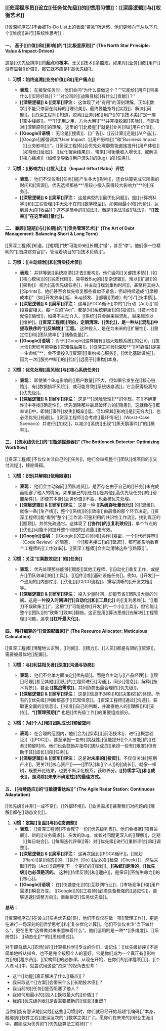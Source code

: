 
### [[资深程序员]]设立[[任务优先级]]的[[惯用习惯]]：[[深层逻辑]]与[[权衡艺术]]

[[资深程序员]]不会被To-Do List上的表面“紧急”所迷惑，他们更倾向于从以下几个[[维度]]进行[[系统性思考]]：

#### 一、 基于[[价值]]和[[影响]]的“[[北极星原则]]” (The North Star Principle: Value & Impact-Driven)

这是[[优先级排序]]的**起点**和**根本**。无关[[技术]]多酷炫，如果对[[业务]]或[[用户]]没有显著[[价值]]，那它就不应是[[高优先级]]。

1.  **习惯：始终追溯[[业务价值]]和[[用户痛点]]**
    *   **表现：** 在接受任务时，他们会问“为什么要做这个？”“它能给[[用户]]带来什么[[实际好处]]？”“对公司的[[战略目标]]有什么[[贡献]]？”
    *   **[[深层逻辑]] & [[吴军]]评注：** 这体现了对“有用”的深刻理解。正如[[数学]]不能只停留在纯粹的[[理论美]]，最终要能指导[[实践]]、解决[[问题]]。[[资深工程师]]知道，脱离[[业务]]和[[用户]]的“[[技术美]]”是一座[[空中楼阁]]。**“[[无用之用，方为大用]]”**并非指脱离[[实际]]，而是指对[[深层原则]]的理解。这里的“[[北极星]]”就是[[业务]]和[[用户价值]]。
    *   **[[Google]]语境：** 无论是[[搜索]]、[[广告]]、[[云计算]]还是[[AI产品]]，[[Google]]都强调其“User Impact（[[用户影响]]）”和“Business Impact（[[业务影响]]）”。[[资深工程师]]会优先处理那些能直接提升[[用户体验]]（如降低[[延迟]]、[[优化搜索结果]]）、带来[[可衡量收入增长]]、或解决[[核心痛点]]（如修复导致[[用户流失]]的Bug）的[[任务]]。

2.  **习惯：[[影响力]]-[[投入比]]（Impact-Effort Ratio）评估**
    *   **表现：** 他们不仅仅看[[任务]]能产生多大[[影响]]，还会估算完成它所需的时间和[[资源]]。优先选择那些**“用较小投入获得较大影响力”**的[[任务]]。
    *   **[[深层逻辑]] & [[吴军]]评注：** 这是典型的[[最优化问题]]，是[[计算机科学]]和[[工程管理]]中无处不在的[[数学模型]]。如何用最小的[[代价]]，达到最大的[[收益]]？这不是简单的[[加法]]，而是[[乘法]]或[[除法]]。**“[[效率]]”在这里被[[量化]]。**

#### 二、 兼顾[[短期]]与[[长期]]的“[[债务管理艺术]]” (The Art of Debt Management: Balancing Short & Long Term)

[[资深工程师]]知道，[[短期]]“快”可能带来[[长期]]“慢”，甚至“停”。他们像一位精明的“[[首席财务官]]”，管理着项目的“[[技术负债]]”。

1.  **习惯：[[主动规划]]和[[清偿技术债]]**
    *   **表现：** 并非等到[[系统崩溃]]才去[[重构]]。他们会将[[关键技术债]]（如[[核心模块]]的[[劣质代码]]、易导致Bug的[[复杂逻辑]]、难以[[扩展]]的[[架构]]）视为[[高优先级任务]]，并主动[[规划重构时间]]，甚至将其纳入[[Sprints]]。他们甚至会优先修复那些看似不紧急，但却持续造成“[[摩擦成本]]”（如[[开发效率]]低、Bug频发、[[部署]]困难）的“小”[[技术债]]。
    *   **[[深层逻辑]] & [[吴军]]评注：** 这与[[PDCA循环]]中的“[[行动（Act）]]”阶段紧密相关。每一次的“Act”，都是对[[系统健康]]的[[投资]]。[[技术债]]就像[[熵增]]，如果不主动介入，[[系统]]只会越来越混乱，越来越难以[[维护]]。**[[资深工程师]]明白，定期清理、[[优化]]，是一种从[[混乱]]中提取秩序的“[[反熵增]]”工程。** 这种投入，是在为未来的[[扩展性]]、[[稳定性]]和[[团队效率]]“[[储备能量]]”。
    *   **[[Google]]语境：** 对于[[Google]]这样拥有[[超大规模系统]]的公司，[[技术债]]累积可能导致[[灾难性后果]]。[[资深工程师]]深知**“[[可靠性]]是第一生命线”**，会不惜投入[[资源]][[重构核心服务]]，[[优化基础设施]]，因为一次[[服务中断]]的[[代价]]远高于[[重构]]本身。

2.  **习惯：优先处理[[高风险]]与[[核心系统任务]]**
    *   **表现：** 即使某个Bug影响的[[用户数量]]不大，但如果它发生在[[核心链路]]、有[[数据损坏风险]]、或可能导致[[系统级崩溃]]，它会获得极高的[[优先级]]。
    *   **[[深层逻辑]] & [[吴军]]评注：** 这是**[[风险管理]]**的体现。在[[不确定性]]中寻找[[确定性]]，优先消除那些最具破坏力的[[隐患]]。这就像在[[概率论]]中，即使[[事件]]发生[[概率]]低，但如果其[[影响]]是[[无穷大]]，也必须优先[[规避]]。[[资深工程师]]会考虑[[最坏情况]]（Worst-Case Scenario）并进行[[加权]]，以减少[[系统]]出现“[[黑天鹅事件]]”的[[概率]]。

#### 三、 [[流水线优化]]的“[[瓶颈探测器]]” (The Bottleneck Detector: Optimizing Workflow)

[[资深工程师]]不仅仅关注自己的[[任务]]，他们会审视整个[[团队]]或项目的[[交付流程]]，移除障碍。

1.  **习惯：识别并解除[[依赖阻塞]]**
    *   **表现：** 他们会主动询问[[团队成员]]，是否存在由于自己的[[任务]]未完成而阻塞了他人的情况。如果自己的[[任务]]是其他[[高优先级任务]]的[[前置条件]]，即便其本身[[业务价值]]不高，也会被优先处理。
    *   **[[深层逻辑]] & [[吴军]]评注：** 这是一种 **[[系统吞吐量优化]]** 的[[思维]]。就像一条[[生产线]]，整个[[系统]]的[[效率]]由最慢的那个环节决定。[[资深工程师]]能“看到”整个[[工作流-可鉴利用的共识性工作流]]，找到真正的[[瓶颈]]，并优先疏通它。这体现了 **[[协作]]的[[复利效应]]**，单个节点的[[优化]]可能不如提升整个网络的[[流量]]更有效。
    *   **[[Google]]语境：** [[Google]]的工程师间[[协作]]紧密，一个[[代码评审]]（Code Review）的阻塞、一个[[服务接口]]的[[延迟]]，都可能影响数百个工程师的[[工作效率]]。[[资深工程师]]会主动清除这些“[[路障]]”。

2.  **习惯：关注“[[乘数效应]]”的[[任务]]**
    *   **表现：** 优先处理那些能够[[赋能]]其他工程师、[[自动化]]重复工作、或提升[[团队效率]]的[[工具]]、[[组件]]或[[基础设施任务]]。例如，[[开发]]一个通用的[[内部库]]、[[优化]][[CI/CD流程]]、撰写清晰的[[开发文档]]等。
    *   **[[深层逻辑]] & [[吴军]]评注：** 投入少量时间，却能节省[[团队]]大量的时间。这是一种**投入时间进行[[自动化]]和[[工具化]]** 的[[复利思维]]。“[[磨刀不误砍柴工]]”，这把“刀”可能是你[[开发]]的一个小[[工具]]，但它能让整个[[团队]]的“砍柴”[[效率]]翻倍。这正是用[[算法思维]]去解决[[工程管理]]问题，追求 **[[杠杆最大化]]**。

#### 四、 精打细算的“[[资源配置家]]” (The Resource Allocator: Meticulous Calculation)

[[资深工程师]]清醒地认识到，[[时间]]、[[精力]]、[[人员]]都是有限的[[资源]]，需要被最优地[[配置]]。

1.  **习惯：与[[利益相关者]]深度[[沟通与协商]]**
    *   **表现：** 他们不会单方面决定[[优先级]]。而是会主动与[[产品经理]]、[[项目经理]]甚至其他[[团队]]的工程师进行[[沟通]]，同步[[信息]]，解释[[技术背景]]，甚至 **[[挑战需求]]**，共同协商出最合理的[[优先级]]。
    *   **[[深层逻辑]] & [[吴军]]评注：** 这是[[信息不对称]]和[[决策权]]的体现。所有的[[优先级]]判断都基于[[已知信息]]。[[资深工程师]]通过[[沟通]]，获取更全面的[[信息]]，[[校准]]自己的判断，并赢得他人的[[理解]]和[[支持]]。**“[[管理预期]]”** 也是[[优先级工作]]的重要组成部分。

2.  **习惯：为[[个人]]和[[团队成长]]预留空间**
    *   **表现：** 在合理的范围内，他们会为[[探索]][[前沿技术]]、进行[[概念验证]]（[[POC]]）、甚至承担一些有[[挑战性]]但能提升[[个人技能]]的[[任务]]预留时间。他们也会鼓励并指导[[团队成员]]承担一些有[[难度]]但有助于其[[成长]]的[[任务]]。
    *   **[[深层逻辑]] & [[吴军]]评注：** 这是**对未来的[[投资]]**。不仅仅关注[[短期产出]]，更关注[[核心资产]]——[[团队]]和[[个人]]的[[成长]]。就像一棵树，既要开花结果，也要不断深化根系，获取养分。**[[持续学习]]和[[成长]]，是消除[[未来不确定性]]的最佳方式。**

#### 五、 [[持续适应]]的“[[敏捷雷达站]]” (The Agile Radar Station: Continuous Adaptation)

[[优先级]]并非[[一成不变]]，[[外部环境]]、[[业务需求]]甚至我们对问题的[[理解]]都在[[动态变化]]。

1.  **习惯：定期[[复盘]]与[[动态调整]]**
    *   **表现：** [[资深工程师]]不会死守一份[[优先级列表]]。他们会根据[[项目进展]]、新的[[业务需求]]、突发的Bug、或者对问题更深入的[[理解]]，定期（[[每日站会]]、[[每周迭代评审]]等）对[[优先级]]进行[[重新评估]]和[[调整]]。
    *   **[[深层逻辑]] & [[吴军]]评注：** 这再次回到[[PDCA循环]]。[[规划（Plan）]]是[[动态]]的，[[执行（Do）]]后必须[[检查（Check）]]，然后采取[[行动（Act）]]调整到下一个更好的[[规划]]。**[[系统]]是活的，[[优先级]]也必须是活的。** 这种[[持续反馈]]和[[适应]]，是保证[[系统生命力]]的[[核心]]。
    *   **[[Google]]语境：** 在[[快速变化]]的[[互联网行业]]，[[市场竞争]]和[[用户需求]]瞬息万变。 [[Google]]的[[工程师]]必须具备极强的[[适应性]]，能够迅速[[调整方向]]，重新排定[[任务优先级]]。

**总结：**

[[资深程序员]]在设立[[任务优先级]]时，他们不仅仅在做一项[[管理工作]]，更是在进行一场深刻的[[哲学思考]]和[[复杂优化计算]]。他们不仅仅关注“当下做什么”，更在思考“这样做对未来意味着什么”。他们运用的是一种**[[多维度]]、[[系统性]]、[[动态化]]**的[[思维模式]]。

对于即将踏入[[职场]]的[[计算机科学]]专业的你们，请记住：[[优先级排序]]不是简单地听从指令，也不是完全按照个人的喜好。它是你们成为一个真正有[[影响力]]的[[程序员]]、[[架构师]]的必修课。从现在开始，在你们的[[课程项目]]、[[个人练习]]中，就尝试用这些“资深”的视角去思考：

*   这个[[功能]]真正解决了什么[[痛点]]？
*   我采取这个[[方案]]会带来什么[[长期技术债]]？
*   我当前的[[任务]]是否阻塞了他人？
*   我如何用最小的[[投入]]换取最大的[[价值]]？
*   我的[[优先级列表]]是否需要被新的[[信息]]重塑？

当你们能有意识地[[实践]]这些[[习惯]]时，你们就已经开始超越“[[编码]]”本身，触碰到[[软件工程]]更深层次的“[[数学之美]]”了。愿你们在未来的[[职业生涯]]中，都能成为优秀的“[[优先级算法工程师]]”！
